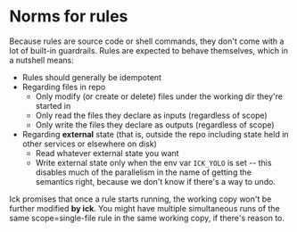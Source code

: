 # Norms for rules

Because rules are source code or shell commands, they don't come with a lot of
built-in guardrails.  Rules are expected to behave themselves, which in a nutshell means:

* Rules should generally be idempotent
* Regarding files in repo
  * Only modify (or create or delete) files under the working dir they're started in
  * Only read the files they declare as inputs (regardless of scope)
  * Only write the files they declare as outputs (regardless of scope)
* Regarding **external** state (that is, outside the repo including state held
  in other services or elsewhere on disk)
  * Read whatever external state you want
  * Write external state only when the env var `ICK_YOLO` is set -- this disables
    much of the parallelism in the name of getting the semantics right, because
    we don't know if there's a way to undo.

Ick promises that once a rule starts running, the working copy won't be further
modified **by ick**.  You might have multiple simultaneous runs of the same
scope=single-file rule in the same working copy, if there's reason to.
